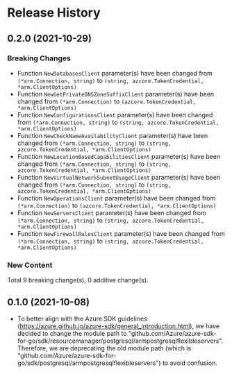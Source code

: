 # Release History

## 0.2.0 (2021-10-29)
### Breaking Changes

- Function `NewDatabasesClient` parameter(s) have been changed from `(*arm.Connection, string)` to `(string, azcore.TokenCredential, *arm.ClientOptions)`
- Function `NewGetPrivateDNSZoneSuffixClient` parameter(s) have been changed from `(*arm.Connection)` to `(azcore.TokenCredential, *arm.ClientOptions)`
- Function `NewConfigurationsClient` parameter(s) have been changed from `(*arm.Connection, string)` to `(string, azcore.TokenCredential, *arm.ClientOptions)`
- Function `NewCheckNameAvailabilityClient` parameter(s) have been changed from `(*arm.Connection, string)` to `(string, azcore.TokenCredential, *arm.ClientOptions)`
- Function `NewLocationBasedCapabilitiesClient` parameter(s) have been changed from `(*arm.Connection, string)` to `(string, azcore.TokenCredential, *arm.ClientOptions)`
- Function `NewVirtualNetworkSubnetUsageClient` parameter(s) have been changed from `(*arm.Connection, string)` to `(string, azcore.TokenCredential, *arm.ClientOptions)`
- Function `NewOperationsClient` parameter(s) have been changed from `(*arm.Connection)` to `(azcore.TokenCredential, *arm.ClientOptions)`
- Function `NewServersClient` parameter(s) have been changed from `(*arm.Connection, string)` to `(string, azcore.TokenCredential, *arm.ClientOptions)`
- Function `NewFirewallRulesClient` parameter(s) have been changed from `(*arm.Connection, string)` to `(string, azcore.TokenCredential, *arm.ClientOptions)`

### New Content


Total 9 breaking change(s), 0 additive change(s).


## 0.1.0 (2021-10-08)
- To better align with the Azure SDK guidelines (https://azure.github.io/azure-sdk/general_introduction.html), we have decided to change the module path to "github.com/Azure/azure-sdk-for-go/sdk/resourcemanager/postgresql/armpostgresqlflexibleservers". Therefore, we are deprecating the old module path (which is "github.com/Azure/azure-sdk-for-go/sdk/postgresql/armpostgresqlflexibleservers") to avoid confusion.